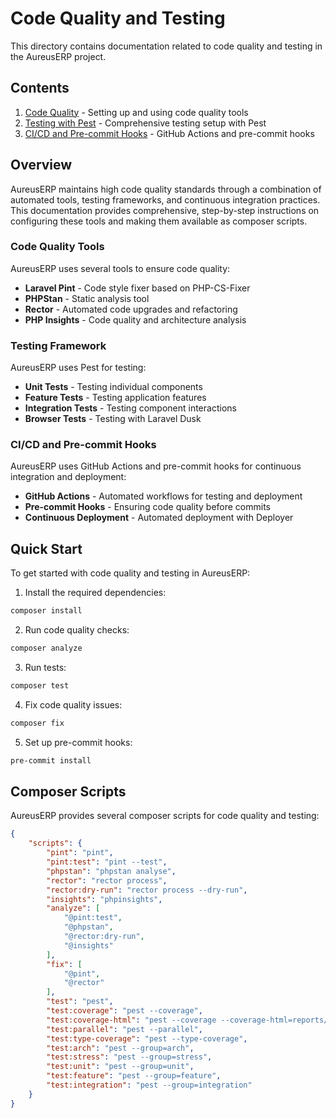 # Code Quality and Testing

This directory contains documentation related to code quality and testing in the AureusERP project.

## Contents

1. [Code Quality](010-code-quality.md) - Setting up and using code quality tools
2. [Testing with Pest](020-testing.md) - Comprehensive testing setup with Pest
3. [CI/CD and Pre-commit Hooks](030-ci-cd.md) - GitHub Actions and pre-commit hooks

## Overview

AureusERP maintains high code quality standards through a combination of automated tools, testing frameworks, and continuous integration practices. This documentation provides comprehensive, step-by-step instructions on configuring these tools and making them available as composer scripts.

### Code Quality Tools

AureusERP uses several tools to ensure code quality:

- **Laravel Pint** - Code style fixer based on PHP-CS-Fixer
- **PHPStan** - Static analysis tool
- **Rector** - Automated code upgrades and refactoring
- **PHP Insights** - Code quality and architecture analysis

### Testing Framework

AureusERP uses Pest for testing:

- **Unit Tests** - Testing individual components
- **Feature Tests** - Testing application features
- **Integration Tests** - Testing component interactions
- **Browser Tests** - Testing with Laravel Dusk

### CI/CD and Pre-commit Hooks

AureusERP uses GitHub Actions and pre-commit hooks for continuous integration and deployment:

- **GitHub Actions** - Automated workflows for testing and deployment
- **Pre-commit Hooks** - Ensuring code quality before commits
- **Continuous Deployment** - Automated deployment with Deployer

## Quick Start

To get started with code quality and testing in AureusERP:

1. Install the required dependencies:

```bash
composer install
```

2. Run code quality checks:

```bash
composer analyze
```

3. Run tests:

```bash
composer test
```

4. Fix code quality issues:

```bash
composer fix
```

5. Set up pre-commit hooks:

```bash
pre-commit install
```

## Composer Scripts

AureusERP provides several composer scripts for code quality and testing:

```json
{
    "scripts": {
        "pint": "pint",
        "pint:test": "pint --test",
        "phpstan": "phpstan analyse",
        "rector": "rector process",
        "rector:dry-run": "rector process --dry-run",
        "insights": "phpinsights",
        "analyze": [
            "@pint:test",
            "@phpstan",
            "@rector:dry-run",
            "@insights"
        ],
        "fix": [
            "@pint",
            "@rector"
        ],
        "test": "pest",
        "test:coverage": "pest --coverage",
        "test:coverage-html": "pest --coverage --coverage-html=reports/coverage",
        "test:parallel": "pest --parallel",
        "test:type-coverage": "pest --type-coverage",
        "test:arch": "pest --group=arch",
        "test:stress": "pest --group=stress",
        "test:unit": "pest --group=unit",
        "test:feature": "pest --group=feature",
        "test:integration": "pest --group=integration"
    }
}
```
